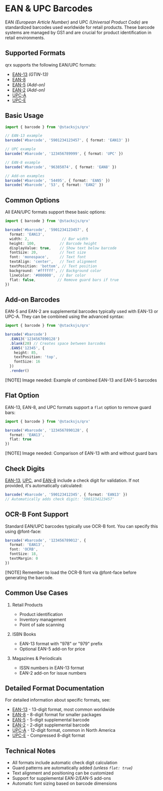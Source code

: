 # EAN & UPC Barcodes

EAN _(European Article Number)_ and UPC _(Universal Product Code)_ are standardized barcodes used worldwide for retail products. These barcode systems are managed by GS1 and are crucial for product identification in retail environments.

## Supported Formats

qrx supports the following EAN/UPC formats:

- [EAN-13](/api/barcode/EAN/EAN-13) _(GTIN-13)_
- [EAN-8](/api/barcode/EAN/EAN-8)
- [EAN-5](/api/barcode/EAN/EAN-5) _(Add-on)_
- [EAN-2](/api/barcode/EAN/EAN-2) _(Add-on)_
- [UPC-A](/api/barcode/EAN/UPC-A)
- [UPC-E](/api/barcode/EAN/UPC-E)

## Basic Usage

```ts
import { barcode } from '@stacksjs/qrx'

// EAN-13 example
barcode('#barcode', '5901234123457', { format: 'EAN13' })

// UPC example
barcode('#barcode', '123456789999', { format: 'UPC' })

// EAN-8 example
barcode('#barcode', '96385074', { format: 'EAN8' })

// Add-on examples
barcode('#barcode', '54495', { format: 'EAN5' })
barcode('#barcode', '53', { format: 'EAN2' })
```

## Common Options

All EAN/UPC formats support these basic options:

```ts
import { barcode } from '@stacksjs/qrx'

barcode('#barcode', '5901234123457', {
  format: 'EAN13',
  width: 2,               // Bar width
  height: 100,           // Barcode height
  displayValue: true,    // Show text below barcode
  fontSize: 20,          // Text size
  font: 'monospace',     // Text font
  textAlign: 'center',   // Text alignment
  textPosition: 'bottom', // Text position
  background: '#ffffff', // Background color
  lineColor: '#000000',  // Bar color
  flat: false,          // Remove guard bars if true
})
```

## Add-on Barcodes

EAN-5 and EAN-2 are supplemental barcodes typically used with EAN-13 or UPC-A. They can be combined using the advanced syntax:

```ts
import { barcode } from '@stacksjs/qrx'

barcode('#barcode')
  .EAN13('1234567890128')
  .blank(20) // Creates space between barcodes
  .EAN5('12345', {
    height: 85,
    textPosition: 'top',
    fontSize: 16
  })
  .render()
```

[!NOTE] Image needed: Example of combined EAN-13 and EAN-5 barcodes

## Flat Option

EAN-13, EAN-8, and UPC formats support a `flat` option to remove guard bars:

```ts
import { barcode } from '@stacksjs/qrx'

barcode('#barcode', '1234567890128', {
  format: 'EAN13',
  flat: true
})
```

[!NOTE] Image needed: Comparison of EAN-13 with and without guard bars

## Check Digits

[EAN-13](/api/barcode/EAN/EAN-13), [UPC](/api/barcode/EAN/UPC-A), and [EAN-8](/api/barcode/EAN/EAN-8) include a check digit for validation. If not provided, it's automatically calculated:

```ts
barcode('#barcode', '590123412345', { format: 'EAN13' })
// Automatically adds check digit: '5901234123457'
```

## OCR-B Font Support

Standard EAN/UPC barcodes typically use OCR-B font. You can specify this using @font-face:

```ts
barcode('#barcode', '123456789012', {
  format: 'EAN13',
  font: 'OCRB',
  fontSize: 18,
  textMargin: 0
})
```

[!NOTE] Remember to load the OCR-B font via @font-face before generating the barcode.

## Common Use Cases

1. Retail Products
   - Product identification
   - Inventory management
   - Point of sale scanning

2. ISBN Books
   - EAN-13 format with "978" or "979" prefix
   - Optional EAN-5 add-on for price

3. Magazines & Periodicals
   - ISSN numbers in EAN-13 format
   - EAN-2 add-on for issue numbers

## Detailed Format Documentation

For detailed information about specific formats, see:

- [EAN-13](/api/barcode/EAN/EAN-13) - 13-digit format, most common worldwide
- [EAN-8](/api/barcode/EAN/EAN-8) - 8-digit format for smaller packages
- [EAN-5](/api/barcode/EAN/EAN-5) - 5-digit supplemental barcode
- [EAN-2](/api/barcode/EAN/EAN-2) - 2-digit supplemental barcode
- [UPC-A](/api/barcode/EAN/UPC-A) - 12-digit format, common in North America
- [UPC-E](/api/barcode/EAN/UPC-E) - Compressed 8-digit format

## Technical Notes

- All formats include automatic check digit calculation
- Guard patterns are automatically added _(unless `flat: true`)_
- Text alignment and positioning can be customized
- Support for supplemental EAN-2/EAN-5 add-ons
- Automatic font sizing based on barcode dimensions
